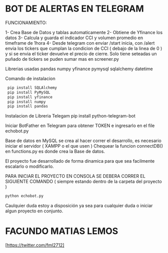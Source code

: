 # BOT DE ALERTAS EN TELEGRAM

FUNCIONAMIENTO:

 1- Crea Base de Datos y tablas automaticamente
 2- Obtiene de Yfinance los datos
 3- Calcula y guarda el indicador CCI y volumen promedio en timeframe de 1hora
 4- Desde telegram con enviar /start inicia, con /alert envia los tickers que cumplan la condicion de CCI ( debajo de la linea de 0 ) y si se envia el ticker devuelve el precio de cierre. 
 Solo tiene seteadas un puñado de tickers se puden sumar mas en screener.py


Librerias usadas
 pandas
 numpy
 yfinance
 pymysql
 sqlalchemy
 datetime

Comando de instalacion
```sh
 pip install SQLAlchemy
 pip install PyMySQL
 pip install yfinance
 pip install numpy
 pip install pandas
```

Instalacion de Libreria Telegam
 pip install python-telegram-bot

Iniciar BotFather en Telegram para obtener TOKEN e ingresarlo en el file echobot.py

Base de datos en MySQL se crea al hacer correr el desarrollo, es necesario iniciar el servidor ( XAMPP o el que usen )
Chequear la funcion connectDB() en functions.py es donde crea la Base de datos. 

El proyecto fue desarrollado de forma dinamica para que sea facilmente escalarlo o modificarlo.

PARA INICIAR EL PROYECTO EN CONSOLA SE DEBERA CORRER EL SIGUIENTE COMANDO ( siempre estando dentro de la carpeta del proyecto )
```sh
python echobot.py
```
Caulquier duda estoy a disposición ya sea para cualquier duda o iniciar algun proyecto en conjunto. 

# FACUNDO MATIAS LEMOS
[https://twitter.com/fml2712]
